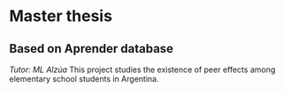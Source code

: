 # Master thesis
## Based on Aprender database
*Tutor: ML Alzúa*
This project studies the existence of peer effects among elementary school students in Argentina.